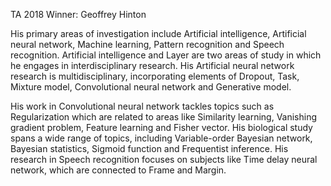 TA 2018 Winner: Geoffrey Hinton

His primary areas of investigation include Artificial intelligence, Artificial neural network, Machine learning, Pattern recognition and Speech recognition. Artificial intelligence and Layer are two areas of study in which he engages in interdisciplinary research. His Artificial neural network research is multidisciplinary, incorporating elements of Dropout, Task, Mixture model, Convolutional neural network and Generative model.

His work in Convolutional neural network tackles topics such as Regularization which are related to areas like Similarity learning, Vanishing gradient problem, Feature learning and Fisher vector. His biological study spans a wide range of topics, including Variable-order Bayesian network, Bayesian statistics, Sigmoid function and Frequentist inference. His research in Speech recognition focuses on subjects like Time delay neural network, which are connected to Frame and Margin.